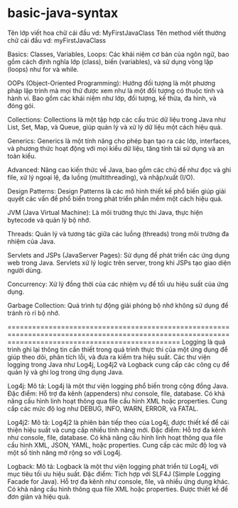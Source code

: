 # basic-java-syntax


Tên lớp viết hoa chữ cái đầu vd: MyFirstJavaClass
Tên method viết thường chữ cái đầu vd: myFirstJavaClass

Basics:
Classes, Variables, Loops: Các khái niệm cơ bản của ngôn ngữ, bao gồm cách định nghĩa lớp (class), biến (variables), và sử dụng vòng lặp (loops) như for và while.

OOPs (Object-Oriented Programming):
Hướng đối tượng là một phương pháp lập trình mà mọi thứ được xem như là một đối tượng có thuộc tính và hành vi. Bao gồm các khái niệm như lớp, đối tượng, kế thừa, đa hình, và đóng gói.

Collections:
Collections là một tập hợp các cấu trúc dữ liệu trong Java như List, Set, Map, và Queue, giúp quản lý và xử lý dữ liệu một cách hiệu quả.

Generics:
Generics là một tính năng cho phép bạn tạo ra các lớp, interfaces, và phương thức hoạt động với mọi kiểu dữ liệu, tăng tính tái sử dụng và an toàn kiểu.

Advanced:
Nâng cao kiến thức về Java, bao gồm các chủ đề như đọc và ghi file, xử lý ngoại lệ, đa luồng (multithreading), và nhập/xuất (I/O).

Design Patterns:
Design Patterns là các mô hình thiết kế phổ biến giúp giải quyết các vấn đề phổ biến trong phát triển phần mềm một cách hiệu quả.

JVM (Java Virtual Machine):
Là môi trường thực thi Java, thực hiện bytecode và quản lý bộ nhớ.

Threads:
Quản lý và tương tác giữa các luồng (threads) trong môi trường đa nhiệm của Java.

Servlets and JSPs (JavaServer Pages):
Sử dụng để phát triển các ứng dụng web trong Java. Servlets xử lý logic trên server, trong khi JSPs tạo giao diện người dùng.

Concurrency:
Xử lý đồng thời của các nhiệm vụ để tối ưu hiệu suất của ứng dụng.

Garbage Collection:
Quá trình tự động giải phóng bộ nhớ không sử dụng để tránh rò rỉ bộ nhớ.



======================================================================================================================================================
Logging là quá trình ghi lại thông tin cần thiết trong quá trình thực thi của một ứng dụng để giúp theo dõi, phân tích lỗi, và đưa ra kiểm tra hiệu suất. Các thư viện logging trong Java như Log4j, Log4j2 và Logback cung cấp các công cụ để quản lý và ghi log trong ứng dụng Java.

Log4j:
Mô tả: Log4j là một thư viện logging phổ biến trong cộng đồng Java.
Đặc điểm:
Hỗ trợ đa kênh (appenders) như console, file, database.
Có khả năng cấu hình linh hoạt thông qua file cấu hình XML hoặc properties.
Cung cấp các mức độ log như DEBUG, INFO, WARN, ERROR, và FATAL.

Log4j2:
Mô tả: Log4j2 là phiên bản tiếp theo của Log4j, được thiết kế để cải thiện hiệu suất và cung cấp nhiều tính năng mới.
Đặc điểm:
Hỗ trợ đa kênh như console, file, database.
Có khả năng cấu hình linh hoạt thông qua file cấu hình XML, JSON, YAML, hoặc properties.
Cung cấp các mức độ log và một số tính năng mở rộng so với Log4j.

Logback:
Mô tả: Logback là một thư viện logging phát triển từ Log4j, với mục tiêu tối ưu hiệu suất.
Đặc điểm:
Tích hợp với SLF4J (Simple Logging Facade for Java).
Hỗ trợ đa kênh như console, file, và nhiều ứng dụng khác.
Có khả năng cấu hình thông qua file XML hoặc properties.
Được thiết kế để đơn giản và hiệu quả.
